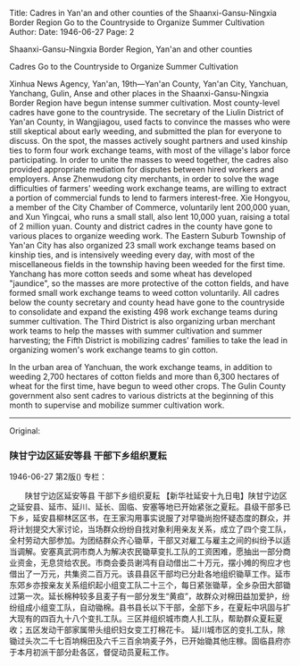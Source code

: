Title: Cadres in Yan'an and other counties of the Shaanxi-Gansu-Ningxia Border Region Go to the Countryside to Organize Summer Cultivation
Author:
Date: 1946-06-27
Page: 2

Shaanxi-Gansu-Ningxia Border Region, Yan'an and other counties

Cadres Go to the Countryside to Organize Summer Cultivation

Xinhua News Agency, Yan'an, 19th—Yan'an County, Yan'an City, Yanchuan, Yanchang, Gulin, Anse and other places in the Shaanxi-Gansu-Ningxia Border Region have begun intense summer cultivation. Most county-level cadres have gone to the countryside. The secretary of the Liulin District of Yan'an County, in Wangjiagou, used facts to convince the masses who were still skeptical about early weeding, and submitted the plan for everyone to discuss. On the spot, the masses actively sought partners and used kinship ties to form four work exchange teams, with most of the village's labor force participating. In order to unite the masses to weed together, the cadres also provided appropriate mediation for disputes between hired workers and employers. Anse Zhenwudong city merchants, in order to solve the wage difficulties of farmers' weeding work exchange teams, are willing to extract a portion of commercial funds to lend to farmers interest-free. Xie Hongyou, a member of the City Chamber of Commerce, voluntarily lent 200,000 yuan, and Xun Yingcai, who runs a small stall, also lent 10,000 yuan, raising a total of 2 million yuan. County and district cadres in the county have gone to various places to organize weeding work. The Eastern Suburb Township of Yan'an City has also organized 23 small work exchange teams based on kinship ties, and is intensively weeding every day, with most of the miscellaneous fields in the township having been weeded for the first time. Yanchang has more cotton seeds and some wheat has developed "jaundice", so the masses are more protective of the cotton fields, and have formed small work exchange teams to weed cotton voluntarily. All cadres below the county secretary and county head have gone to the countryside to consolidate and expand the existing 498 work exchange teams during summer cultivation. The Third District is also organizing urban merchant work teams to help the masses with summer cultivation and summer harvesting; the Fifth District is mobilizing cadres' families to take the lead in organizing women's work exchange teams to gin cotton.

In the urban area of Yanchuan, the work exchange teams, in addition to weeding 2,700 hectares of cotton fields and more than 6,300 hectares of wheat for the first time, have begun to weed other crops. The Gulin County government also sent cadres to various districts at the beginning of this month to supervise and mobilize summer cultivation work.



<hr /> 

Original: 


### 陕甘宁边区延安等县  干部下乡组织夏耘

1946-06-27
第2版()
专栏：

　　陕甘宁边区延安等县
    干部下乡组织夏耘
    【新华社延安十九日电】陕甘宁边区之延安县、延市、延川、延长、固临、安塞等地已开始紧张之夏耘。县级干部多已下乡，延安县柳林区区书，在王家沟用事实说服了对早锄尚抱怀疑态度的群众，并将计划提交大家讨论，当场群众纷纷自找对象利用亲友关系，成立了四个变工队，全村劳动大部参加。为团结群众齐心锄草，干部又对雇工与雇主之间的纠纷予以适当调解。安塞真武洞市商人为解决农民锄草变扎工队的工资困难，愿抽出一部分商业资金，无息贷给农民。市商会委员谢鸿有自动借出二十万元，摆小摊的徇应才也借出了一万元，共集资二百万元。该县县区干部均已分赴各地组织锄草工作。延市东郊乡亦按亲友关系组织起小组变工队二十三个，每日紧张锄草，全乡杂田大部锄过第一次。延长棉种较多且麦子有一部分发生“黄疸”，故群众对棉田益加爱护，纷纷组成小组变工队，自动锄棉。县书县长以下干部，全部下乡，在夏耘中巩固与扩大现有的四百九十八个变扎工队。三区并组织城市商人扎工队，帮助群众夏耘夏收；五区发动干部家属带头组织妇女变工打棉花卡。
    延川城市区的变扎工队，除锄过头次二千七百垧棉田及六千三百余垧麦子外，已开始锄其他庄稼。固临县府亦于本月初派干部分赴各区，督促动员夏耘工作。
